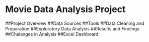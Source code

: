 # Movie Data Analysis Project

##Project Overview
##Data Sources
##Tools
##Data Cleaning and Preparation
##Exploratory Data Analysis
##Results and Findings
##Chalanges in Analysis
##Excel Dashboard
